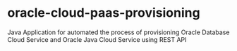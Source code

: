 # oracle-cloud-paas-provisioning
Java Application for automated the process of provisioning Oracle Database Cloud Service and Oracle Java Cloud Service using REST API
